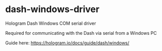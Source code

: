 # dash-windows-driver
Hologram Dash Windows COM serial driver

Required for communicating with the Dash via serial from a Windows PC

Guide here: https://hologram.io/docs/guide/dash/windows/
